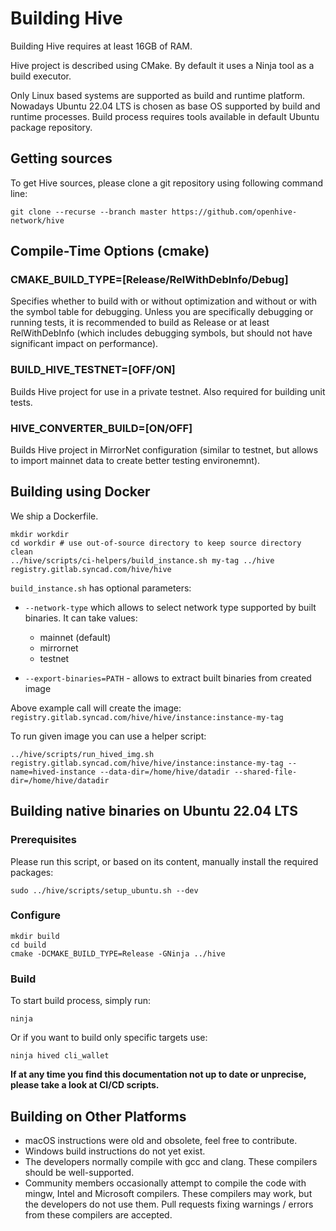 # Building Hive

Building Hive requires at least 16GB of RAM. 

Hive project is described using CMake. By default it uses a Ninja tool as a build executor.

Only Linux based systems are supported as build and runtime platform. Nowadays Ubuntu 22.04 LTS is chosen as base OS supported by build and runtime processes. Build process requires tools available in default Ubuntu package repository.

## Getting sources

To get Hive sources, please clone a git repository using following command line:

    git clone --recurse --branch master https://github.com/openhive-network/hive

## Compile-Time Options (cmake)

### CMAKE_BUILD_TYPE=[Release/RelWithDebInfo/Debug]

Specifies whether to build with or without optimization and without or with
the symbol table for debugging. Unless you are specifically debugging or
running tests, it is recommended to build as Release or at least RelWithDebInfo (which includes debugging symbols, but should not have significant impact on performance).

### BUILD_HIVE_TESTNET=[OFF/ON]

Builds Hive project for use in a private testnet. Also required for building unit tests.

### HIVE_CONVERTER_BUILD=[ON/OFF]

Builds Hive project in MirrorNet configuration (similar to testnet, but allows to import mainnet data to create better testing environemnt).

## Building using Docker

We ship a Dockerfile.

    mkdir workdir
    cd workdir # use out-of-source directory to keep source directory clean
    ../hive/scripts/ci-helpers/build_instance.sh my-tag ../hive registry.gitlab.syncad.com/hive/hive

`build_instance.sh` has optional parameters:
- `--network-type` which allows to select network type supported by built binaries. It can take values:
    - mainnet (default)
    - mirrornet
    - testnet

- `--export-binaries=PATH` - allows to extract built binaries from created image

Above example call will create the image: `registry.gitlab.syncad.com/hive/hive/instance:instance-my-tag`

To run given image you can use a helper script:

    ../hive/scripts/run_hived_img.sh registry.gitlab.syncad.com/hive/hive/instance:instance-my-tag --name=hived-instance --data-dir=/home/hive/datadir --shared-file-dir=/home/hive/datadir

## Building native binaries on Ubuntu 22.04 LTS

### Prerequisites

Please run this script, or based on its content, manually install the required packages:

    sudo ../hive/scripts/setup_ubuntu.sh --dev

### Configure

    mkdir build
    cd build
    cmake -DCMAKE_BUILD_TYPE=Release -GNinja ../hive

### Build

To start build process, simply run:

    ninja

Or if you want to build only specific targets use:

    ninja hived cli_wallet

**If at any time you find this documentation not up to date or unprecise, please take a look at CI/CD scripts.**

## Building on Other Platforms
- macOS instructions were old and obsolete, feel free to contribute.
- Windows build instructions do not yet exist.
- The developers normally compile with gcc and clang. These compilers should
  be well-supported.
- Community members occasionally attempt to compile the code with mingw,
  Intel and Microsoft compilers. These compilers may work, but the
  developers do not use them. Pull requests fixing warnings / errors from
  these compilers are accepted.

